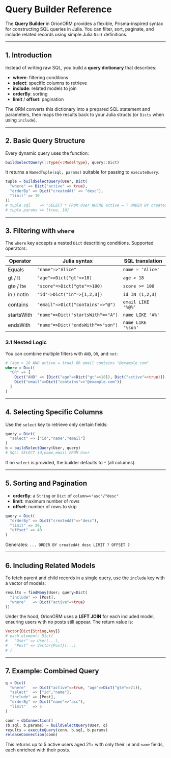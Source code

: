 # Query Builder Reference

The **Query Builder** in OrionORM provides a flexible, Prisma-inspired syntax for constructing SQL queries in Julia. You can filter, sort, paginate, and include related records using simple Julia `Dict` definitions.

---

## 1. Introduction

Instead of writing raw SQL, you build a **query dictionary** that describes:

* **where**: filtering conditions
* **select**: specific columns to retrieve
* **include**: related models to join
* **orderBy**: sorting
* **limit** / **offset**: pagination

The ORM converts this dictionary into a prepared SQL statement and parameters, then maps the results back to your Julia structs (or `Dicts` when using `include`).

---

## 2. Basic Query Structure

Every dynamic query uses the function:

```julia
buildSelectQuery(::Type{<:ModelType}, query::Dict)
```

It returns a `NamedTuple(sql, params)` suitable for passing to `executeQuery`.

```julia
tuple = buildSelectQuery(User, Dict(
  "where" => Dict("active" => true),
  "orderBy" => Dict("createdAt" => "desc"),
  "limit" => 10
))
# tuple.sql    => "SELECT * FROM User WHERE active = ? ORDER BY createdAt desc LIMIT ?"
# tuple.params => [true, 10]
```

---

## 3. Filtering with `where`

The `where` key accepts a nested `Dict` describing conditions. Supported operators:

| Operator   | Julia syntax                      | SQL translation    |
| ---------- | --------------------------------- | ------------------ |
| Equals     | `"name"=>"Alice"`                 | `name = 'Alice'`   |
| gt / lt    | `"age"=>Dict("gt"=>18)`           | `age > 18`         |
| gte / lte  | `"score"=>Dict("gte"=>100)`       | `score >= 100`     |
| in / notIn | `"id"=>Dict("in"=>[1,2,3])`       | `id IN (1,2,3)`    |
| contains   | `"email"=>Dict("contains"=>"@")`  | `email LIKE '%@%'` |
| startsWith | `"name"=>Dict("startsWith"=>"A")` | `name LIKE 'A%'`   |
| endsWith   | `"name"=>Dict("endsWith"=>"son")` | `name LIKE '%son'` |

### 3.1 Nested Logic

You can combine multiple filters with `AND`, `OR`, and `not`:

```julia
# (age > 18 AND active = true) OR email contains "@example.com"
where = Dict(
  "OR" => [
    Dict("AND" => [Dict("age"=>Dict("gt"=>18)), Dict("active"=>true)]),
    Dict("email"=>Dict("contains"=>"@example.com"))
  ]
)
```

---

## 4. Selecting Specific Columns

Use the `select` key to retrieve only certain fields:

```julia
query = Dict(
  "select" => ["id","name","email"]
)
b = buildSelectQuery(User, query)
# SQL: SELECT id,name,email FROM User
```

If no `select` is provided, the builder defaults to `*` (all columns).

---

## 5. Sorting and Pagination

* **orderBy**: a `String` or `Dict` of `column=>"asc"/"desc"`
* **limit**: maximum number of rows
* **offset**: number of rows to skip

```julia
query = Dict(
  "orderBy" => Dict("createdAt"=>"desc"),
  "limit" => 20,
  "offset" => 40
)
```

Generates: `... ORDER BY createdAt desc LIMIT ? OFFSET ?`

---

## 6. Including Related Models

To fetch parent and child records in a single query, use the `include` key with a vector of models:

```julia
results = findMany(User; query=Dict(
  "include" => [Post],
  "where"   => Dict("active"=>true)
))
```

Under the hood, OrionORM uses a **LEFT JOIN** for each included model, ensuring users with no posts still appear. The return value is:

```julia
Vector{Dict{String,Any}}
# each element: Dict(
#   "User" => User(...),
#   "Post" => Vector{Post}(...)
# )
```

---

## 7. Example: Combined Query

```julia
q = Dict(
  "where"   => Dict("active"=>true, "age"=>Dict("gte"=>21)),
  "select"  => ["id","name"],
  "include" => [Post],
  "orderBy" => Dict("name"=>"asc"),
  "limit"   => 5
)

conn = dbConnection()
(b.sql, b.params) = buildSelectQuery(User, q)
results = executeQuery(conn, b.sql, b.params)
releaseConnection(conn)
```

This returns up to 5 active users aged 21+ with only their `id` and `name` fields, each enriched with their posts.
